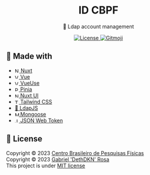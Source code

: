 <h1 align="center">ID CBPF</h1>
<p align="center">👥 Ldap account management</p>
<p align="center">
   <a href="https://github.com/dethdkn/idcbpf/blob/main/LICENSE">
      <img src="https://img.shields.io/github/license/dethdkn/idcbpf?color=%233da639&logo=open%20source%20initiative" alt="License"/>
  </a>
   <a href="https://gitmoji.dev">
      <img src="https://img.shields.io/badge/gitmoji-%20😜%20😍-FFDD67" alt="Gitmoji"/>
   </a>
</p>

## 🚀 Made with

- <a href="https://nuxt.com" target="_blank">
     <img src="https://nuxt.com/icon.png" alt="Nuxt" width="12">
        Nuxt
  </a>
- <a href="https://vuejs.org" target="_blank">
     <img src="https://vuejs.org/logo.svg" alt="Vue" width="11">
        Vue
  </a>
- <a href="https://vueuse.org" target="_blank">
     <img src="https://vueuse.org/favicon.svg" alt="VueUse" width="11">
        VueUse
  </a>
- <a href="https://pinia.vuejs.org" target="_blank">
     <img src="https://pinia.vuejs.org/logo.svg" alt="Pinia" width="11">
        Pinia
  </a>
- <a href="https://ui.nuxt.com" target="_blank">
     <img src="https://ui.nuxt.com/favicon.ico" alt="Nuxt UI" width="11">
        Nuxt UI
  </a>
- <a href="https://tailwindcss.com" target="_blank">
     <img src="https://tailwindcss.com/favicons/favicon-16x16.png" alt="Tailwind CSS" width="11">
        Tailwind CSS
  </a>
- <a href="http://ldapjs.org/client.html" target="_blank">
     👾 LdapJS
  </a>
- <a href="https://mongoosejs.com" target="_blank">
       <img src="https://mongoosejs.com/docs/images/favicon/favicon-96x96.png" alt="Mongoose" width="11">
          Mongoose
  </a>
- <a href="https://jwt.io" target="_blank">
       <img src="https://jwt.io/img/pic_logo.svg" alt="JSON Web Token" width="11">
          JSON Web Token
  </a>

## 📝 License

Copyright © 2023 [Centro Brasileiro de Pesquisas Físicas](https://cbpf.br)\
Copyright © 2023 [Gabriel 'DethDKN' Rosa](https://github.com/dethdkn)\
This project is under [MIT license](https://github.com/dethdkn/idcbpf/blob/main/LICENSE)
